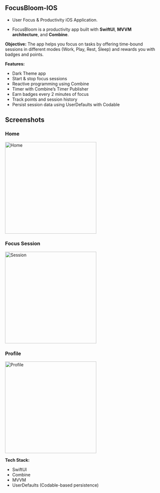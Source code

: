 ## FocusBloom-IOS
- User Focus & Productivity iOS Application.

- FocusBloom is a productivity app built with 
**SwiftUI**, 
**MVVM architecture**, and 
**Combine**. 

**Objective:**
The app helps you focus on tasks by offering time-bound sessions in different modes (Work, Play, Rest, Sleep) and rewards you with badges and points.

**Features:**
- Dark Theme app
- Start & stop focus sessions
- Reactive programming using Combine
- Timer with Combine’s Timer Publisher
- Earn badges every 2 minutes of focus
- Track points and session history
- Persist session data using UserDefaults with Codable

## Screenshots

### Home
<img src="https://github.com/user-attachments/assets/6c78f948-4914-4b82-adef-adc4830094f7" alt="Home" width="300"/>

### Focus Session
<img src="https://github.com/user-attachments/assets/4b302d03-4055-49a6-8609-eea7ae55e30e" alt="Session" width="300"/>

### Profile
<img src="https://github.com/user-attachments/assets/fe3b9f2e-86ef-4d67-9d1a-5bc0b0e4f1fe" alt="Profile" width="300"/>

**Tech Stack:**
- SwiftUI
- Combine
- MVVM
- UserDefaults (Codable-based persistence)
